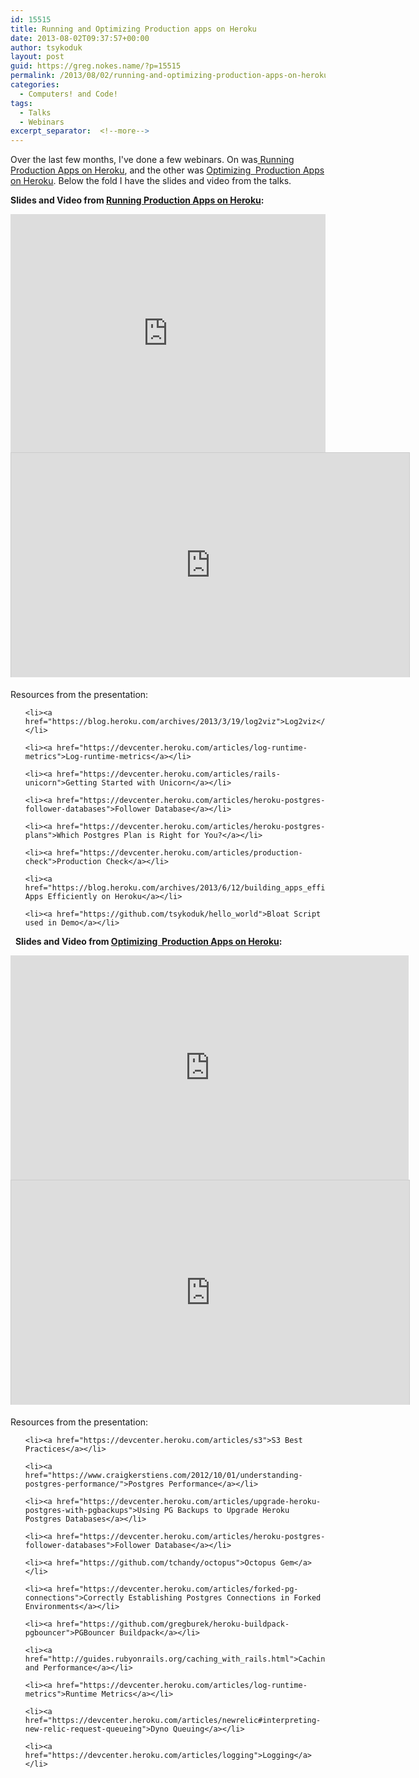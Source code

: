 ```yaml
---
id: 15515
title: Running and Optimizing Production apps on Heroku
date: 2013-08-02T09:37:57+00:00
author: tsykoduk
layout: post
guid: https://greg.nokes.name/?p=15515
permalink: /2013/08/02/running-and-optimizing-production-apps-on-heroku/
categories:
  - Computers! and Code!
tags:
  - Talks
  - Webinars
excerpt_separator:  <!--more-->  
---
```

Over the last few months, I've done a few webinars. On was<a href="https://blog.heroku.com/archives/2013/7/11/running-production-apps-on-heroku"> Running Production Apps on Heroku</a>, and the other was <a href="https://blog.heroku.com/archives/2013/8/1/video_and_slides_optimizing_production_apps_on_heroku">Optimizing  Production Apps on Heroku</a>. Below the fold I have the slides and video from the talks.

<!--more-->

<strong>Slides and Video from <a href="https://blog.heroku.com/archives/2013/7/11/running-production-apps-on-heroku">Running Production Apps on Heroku</a>:</strong>

<iframe src="https://player.vimeo.com/video/69263217" height="381" width="100%" allowfullscreen="" frameborder="0">
</iframe>

<iframe style="border: 1px solid #CCC; border-width: 1px 1px 0; margin-bottom: 5px;" src="https://www.slideshare.net/slideshow/embed_code/23588612" height="359" width="637" allowfullscreen="" frameborder="0" marginwidth="0" marginheight="0" scrolling="no">
</iframe>

Resources from the presentation:

<ul>

	<li><a href="https://blog.heroku.com/archives/2013/3/19/log2viz">Log2viz</a></li>

	<li><a href="https://devcenter.heroku.com/articles/log-runtime-metrics">Log-runtime-metrics</a></li>

	<li><a href="https://devcenter.heroku.com/articles/rails-unicorn">Getting Started with Unicorn</a></li>

	<li><a href="https://devcenter.heroku.com/articles/heroku-postgres-follower-databases">Follower Database</a></li>

	<li><a href="https://devcenter.heroku.com/articles/heroku-postgres-plans">Which Postgres Plan is Right for You?</a></li>

	<li><a href="https://devcenter.heroku.com/articles/production-check">Production Check</a></li>

	<li><a href="https://blog.heroku.com/archives/2013/6/12/building_apps_efficiently_on_heroku">Building Apps Efficiently on Heroku</a></li>

	<li><a href="https://github.com/tsykoduk/hello_world">Bloat Script used in Demo</a></li>

</ul>

&nbsp;
<strong>Slides and Video from <a href="https://blog.heroku.com/archives/2013/8/1/video_and_slides_optimizing_production_apps_on_heroku">Optimizing  Production Apps on Heroku</a>:</strong>
<br />
<iframe src="https://player.vimeo.com/video/71442888" height="359" width="637" allowfullscreen="" frameborder="0"></iframe>
<br />
<iframe style="border: 1px solid #CCC; border-width: 1px 1px 0; margin-bottom: 5px;" src="https://www.slideshare.net/slideshow/embed_code/24810045?rel=0" height="359" width="637" allowfullscreen="" frameborder="0" marginwidth="0" marginheight="0" scrolling="no"></iframe>
<br />

Resources from the presentation:

<ul>

	<li><a href="https://devcenter.heroku.com/articles/s3">S3 Best Practices</a></li>

	<li><a href="https://www.craigkerstiens.com/2012/10/01/understanding-postgres-performance/">Postgres Performance</a></li>

	<li><a href="https://devcenter.heroku.com/articles/upgrade-heroku-postgres-with-pgbackups">Using PG Backups to Upgrade Heroku Postgres Databases</a></li>

	<li><a href="https://devcenter.heroku.com/articles/heroku-postgres-follower-databases">Follower Database</a></li>

	<li><a href="https://github.com/tchandy/octopus">Octopus Gem</a></li>

	<li><a href="https://devcenter.heroku.com/articles/forked-pg-connections">Correctly Establishing Postgres Connections in Forked Environments</a></li>

	<li><a href="https://github.com/gregburek/heroku-buildpack-pgbouncer">PGBouncer Buildpack</a></li>

	<li><a href="http://guides.rubyonrails.org/caching_with_rails.html">Caching and Performance</a></li>

	<li><a href="https://devcenter.heroku.com/articles/log-runtime-metrics">Runtime Metrics</a></li>

	<li><a href="https://devcenter.heroku.com/articles/newrelic#interpreting-new-relic-request-queueing">Dyno Queuing</a></li>

	<li><a href="https://devcenter.heroku.com/articles/logging">Logging</a></li>

</ul>